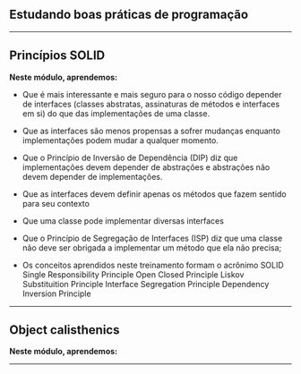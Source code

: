## Estudando boas práticas de programação

<hr>

##

## Princípios SOLID

**Neste módulo, aprendemos:**

* Que é mais interessante e mais seguro para o nosso código depender de interfaces (classes abstratas, assinaturas de métodos e interfaces em si) do que das implementações de uma classe.

* Que as interfaces são menos propensas a sofrer mudanças enquanto implementações podem mudar a qualquer momento.

* Que o Princípio de Inversão de Dependência (DIP) diz que implementações devem depender de abstrações e abstrações não devem depender de implementações.

* Que as interfaces devem definir apenas os métodos que fazem sentido para seu contexto

* Que uma classe pode implementar diversas interfaces

* Que o Princípio de Segregação de Interfaces (ISP) diz que uma classe não deve ser obrigada a implementar um método que ela não precisa;

* Os conceitos aprendidos neste treinamento formam o acrônimo SOLID
    Single Responsibility Principle
    Open Closed Principle
    Liskov Substituition Principle
    Interface Segregation Principle
    Dependency Inversion Principle

<hr>

##


## Object calisthenics

**Neste módulo, aprendemos:**



<hr>

##